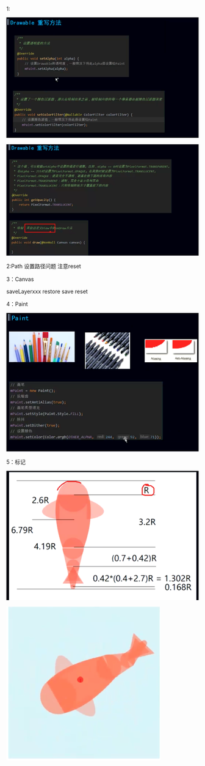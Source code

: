 1:

![image-20210829223137597](art/image-20210829223137597.png)

![image-20210829223323136](art/image-20210829223323136.png)

2:Path 设置路径问题   注意reset



3：Canvas

saveLayerxxx  restore   save  reset

4：Paint

![image-20210829223553450](art/image-20210829223553450.png)

5：标记

![image-20210829223904598](art/image-20210829223904598.png)

![image-20210829223842078](art/image-20210829223842078.png)